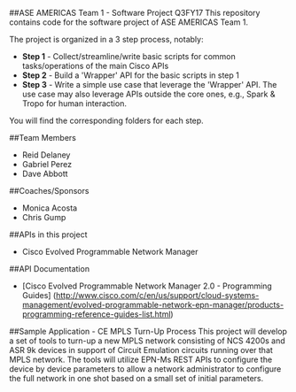 ##ASE AMERICAS Team 1 - Software Project Q3FY17
This repository contains code for the software project of ASE AMERICAS Team 1.

The project is organized in a 3 step process, notably:
* **Step 1** - Collect/streamline/write basic scripts for common tasks/operations of the main Cisco APIs
* **Step 2** - Build a 'Wrapper' API for the basic scripts in step 1
* **Step 3** - Write a simple use case that leverage the 'Wrapper' API. The use case may also leverage APIs outside the core ones, e.g., Spark & Tropo for human interaction.

You will find the corresponding folders for each step.


##Team Members
* Reid Delaney
* Gabriel Perez
* Dave Abbott

##Coaches/Sponsors
* Monica Acosta
* Chris Gump


##APIs in this project
* Cisco Evolved Programmable Network Manager


##API Documentation
* [Cisco Evolved Programmable Network Manager 2.0 - Programming Guides] (http://www.cisco.com/c/en/us/support/cloud-systems-management/evolved-programmable-network-epn-manager/products-programming-reference-guides-list.html)


##Sample Application - CE MPLS Turn-Up Process
This project will develop a set of tools to turn-up a new MPLS network consisting of NCS 4200s and ASR 9k devices in support of Circuit Emulation circuits running over that MPLS network. The tools will utilize EPN-Ms REST APIs to configure the device by device parameters to allow a network administrator to configure the full network in one shot based on a small set of initial parameters.
